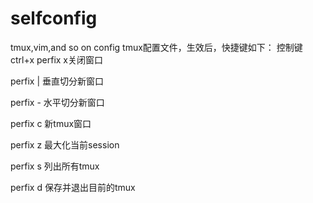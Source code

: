 # selfconfig
tmux,vim,and so on config
tmux配置文件，生效后，快捷键如下： 控制键ctrl+x
perfix x关闭窗口 

perfix | 垂直切分新窗口 

perfix - 水平切分新窗口 

perfix c 新tmux窗口 

perfix z 最大化当前session

perfix s 列出所有tmux

perfix d 保存并退出目前的tmux


